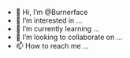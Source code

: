 - 👋 Hi, I’m @Burnerface
- 👀 I’m interested in ...
- 🌱 I’m currently learning ...
- 💞️ I’m looking to collaborate on ...
- 📫 How to reach me ...

<!---
Burnerface/Burnerface is a ✨ special ✨ repository because its `README.md` (this file) appears on your GitHub profile.
You can click the Preview link to take a look at your changes.
--->
